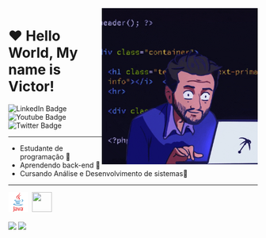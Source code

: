 <img src = "giphy.gif" width = "315px" align = "right">

# ❤  Hello World, My name is Victor! 

 <div id="badges">
    <img src="https://img.shields.io/badge/LinkedIn-blue?style=for-the-badge&logo=linkedin&logoColor=white" alt="LinkedIn Badge"/>
  <img src="https://img.shields.io/badge/YouTube-red?style=for-the-badge&logo=youtube&logoColor=white" alt="Youtube Badge"/>
  <img src="https://img.shields.io/badge/Twitter-blue?style=for-the-badge&logo=twitter&logoColor=white" alt="Twitter Badge"/>
</div>

---

- Estudante de programação 💙
- Aprendendo back-end 💛
- Cursando Análise e Desenvolvimento de sistemas🖤

---

<div>
  <img src="https://github.com/devicons/devicon/blob/master/icons/java/java-original-wordmark.svg" title="Java" alt="Java" width="40" height="40"/>&nbsp;
 <img src ="https://1.bp.blogspot.com/-01ThfbHBmw4/WlC7rq65opI/AAAAAAAAHgs/5QWw8Vf4k-EPx6L5nfwEfbLnF6OW7D48wCLcBGAs/s1600/linguagem-c.png" width="40" height="40"/>
</div>

</br>



<div align = "after">
<img height = "150em" src="https://github-readme-stats.vercel.app/api/top-langs/?username=risoflorais&show_icons=true&theme=bear&count_private=true"/>
<img height = "150em" src="https://github-readme-stats.vercel.app/api?username=victorluhan&show_icons=true&show_icons=true&theme=bear&count_private=true" />
</div>
